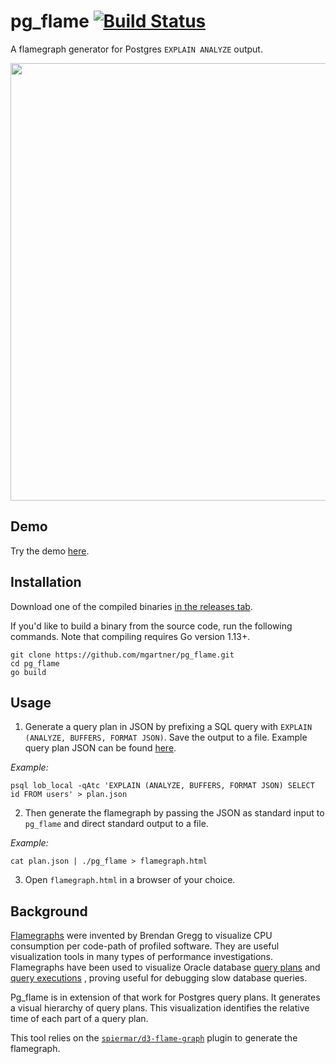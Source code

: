 # pg_flame [![Build Status](https://travis-ci.com/mgartner/pg_flame.svg?branch=master)](https://travis-ci.com/mgartner/pg_flame)

A flamegraph generator for Postgres `EXPLAIN ANALYZE` output.

<a href="https://mgartner.github.io/pg_flame/flamegraph.html">
  <img width="700" src="https://user-images.githubusercontent.com/1128750/67738754-16f0c300-f9cd-11e9-8fc2-6acc6f288841.png">
</a>

## Demo

Try the demo [here](https://mgartner.github.io/pg_flame/flamegraph.html).

## Installation

Download one of the compiled binaries [in the releases
tab](https://github.com/mgartner/pg_flame/releases).

If you'd like to build a binary from the source code, run the following
commands. Note that compiling requires Go version 1.13+.

```
git clone https://github.com/mgartner/pg_flame.git
cd pg_flame
go build
```

## Usage

1. Generate a query plan in JSON by prefixing a SQL query with `EXPLAIN
   (ANALYZE, BUFFERS, FORMAT JSON)`. Save the output to a file. Example query
   plan JSON can be found
   [here](https://mgartner.github.io/pg_flame/plan.json).

_Example:_

```
psql lob_local -qAtc 'EXPLAIN (ANALYZE, BUFFERS, FORMAT JSON) SELECT id FROM users' > plan.json
```

2. Then generate the flamegraph by passing the JSON as standard input to
`pg_flame` and direct standard output to a file.

_Example:_

```
cat plan.json | ./pg_flame > flamegraph.html
```

3. Open `flamegraph.html` in a browser of your choice.

## Background

[Flamegraphs](http://www.brendangregg.com/flamegraphs.html) were invented by
Brendan Gregg to visualize CPU consumption per code-path of profiled software.
They are useful visualization tools in many types of performance
investigations. Flamegraphs have been used to visualize Oracle database
[query
plans](https://blog.tanelpoder.com/posts/visualizing-sql-plan-execution-time-with-flamegraphs/)
and [query
executions](https://externaltable.blogspot.com/2014/05/flame-graphs-for-oracle.html)
, proving useful for debugging slow database queries.

Pg_flame is in extension of that work for Postgres query plans. It generates a
visual hierarchy of query plans. This visualization identifies the relative
time of each part of a query plan.

This tool relies on the
[`spiermar/d3-flame-graph`](https://github.com/spiermar/d3-flame-graph) plugin to
generate the flamegraph.
